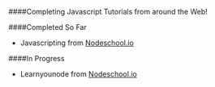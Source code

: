 ####Completing Javascript Tutorials from around the Web!

####Completed So Far
+ Javascripting from [Nodeschool.io](https://www.nodeschool.io)

####In Progress
+ Learnyounode from [Nodeschool.io](https://www.nodeschool.io)
